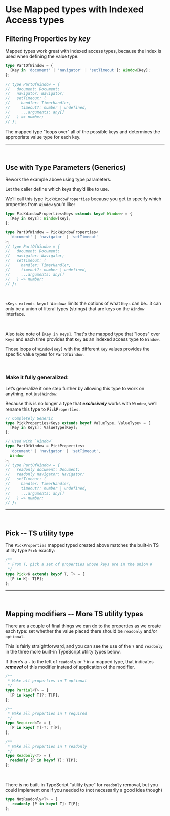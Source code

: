 # Use Mapped types with Indexed Access types

## Filtering Properties by _key_

Mapped types work great with indexed access types, because the index is used when defining the value type.

```ts
type PartOfWindow = {
  [Key in 'document' | 'navigator' | 'setTimeout']: Window[Key];
};

// type PartOfWindow = {
//   document: Document;
//   navigator: Navigator;
//   setTimeout: (
//     handler: TimerHandler,
//     timeout?: number | undefined,
//     ...arguments: any[]
//   ) => number;
// };
```

The mapped type "loops over" all of the possible keys and determines the appropriate value type for each key.

---

<br>

## Use with Type Parameters (Generics)

Rework the example above using type parameters.

Let the caller define which keys they’d like to use.

We'll call this type `PickWindowProperties` because you get to specify which properties from `Window` you'd like:

```ts
type PickWindowProperties<Keys extends keyof Window> = {
  [Key in Keys]: Window[Key];
};

type PartOfWindow = PickWindowProperties<
  'document' | 'navigator' | 'setTimeout'
>;
// type PartOfWindow = {
//   document: Document;
//   navigator: Navigator;
//   setTimeout: (
//     handler: TimerHandler,
//     timeout?: number | undefined,
//     ...arguments: any[]
//   ) => number;
// };
```

<br>

`<Keys extends keyof Window>` limits the options of what `Keys` can be...it can only be a union of literal types (strings) that are keys on the `Window` interface.

<br>

Also take note of `[Key in Keys]`. That's the mapped type that "loops" over `Keys` and each time provides that `Key` as an indexed access type to `Window`.

Those loops of `Window[Key]` with the different `Key` values provides the specific value types for `PartOfWindow`.

<br>

### Make it fully generalized:

Let’s generalize it one step further by allowing this type to work on anything, not just `Window`.

Because this is no longer a type that **_exclusively_** works with `Window`, we’ll rename this type to `PickProperties`.

```ts
// Completely Generic
type PickProperties<Keys extends keyof ValueType, ValueType> = {
  [Key in Keys]: ValueType[Key];
};

// Used with `Window`
type PartOfWindow = PickProperties<
  'document' | 'navigator' | 'setTimeout',
  Window
>;
// type PartOfWindow = {
//   readonly document: Document;
//   readonly navigator: Navigator;
//   setTimeout: (
//     handler: TimerHandler,
//     timeout?: number | undefined,
//     ...arguments: any[]
//   ) => number;
// };
```

---

<br>

## Pick -- TS utility type

The `PickProperties` mapped typed created above matches the built-in TS utility type `Pick` exactly:

```ts
/**
 * From T, pick a set of properties whose keys are in the union K
 */
type Pick<K extends keyof T, T> = {
  [P in K]: T[P];
};
```

---

<br>

## Mapping modifiers -- More TS utility types

There are a couple of final things we can do to the properties as we create each type: set whether the value placed there should be `readonly` and/or `optional`.

This is fairly straightforward, and you can see the use of the `?` and `readonly` in the three more built-in TypeScript utility types below.

If there’s a `-` to the left of `readonly` or `?` in a mapped type, that indicates **_removal_** of this modifier instead of application of the modifier.

```ts
/**
 * Make all properties in T optional
 */
type Partial<T> = {
  [P in keyof T]?: T[P];
};

/**
 * Make all properties in T required
 */
type Required<T> = {
  [P in keyof T]-?: T[P];
};

/**
 * Make all properties in T readonly
 */
type Readonly<T> = {
  readonly [P in keyof T]: T[P];
};
```

<br>

There is no built-in TypeScript “utility type” for `readonly` removal, but you could implement one if you needed to (not necessarily a good idea though)

```ts
type NotReadonly<T> = {
  -readonly [P in keyof T]: T[P];
};
```
